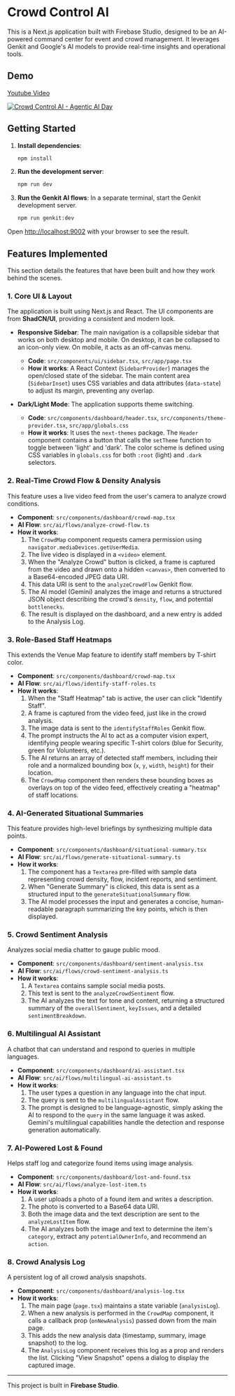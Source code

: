 # Crowd Control AI

This is a Next.js application built with Firebase Studio, designed to be an AI-powered command center for event and crowd management. It leverages Genkit and Google's AI models to provide real-time insights and operational tools.

## Demo

[Youtube Video](https://www.youtube.com/watch?v=jLQ7S8b6kWQ)

[![Crowd Control AI - Agentic AI Day](https://img.youtube.com/vi/jLQ7S8b6kWQ/0.jpg)](https://www.youtube.com/watch?v=jLQ7S8b6kWQ)

## Getting Started

1.  **Install dependencies**:
    ```bash
    npm install
    ```
2.  **Run the development server**:
    ```bash
    npm run dev
    ```
3.  **Run the Genkit AI flows**:
    In a separate terminal, start the Genkit development server.
    ```bash
    npm run genkit:dev
    ```
Open [http://localhost:9002](http://localhost:9002) with your browser to see the result.

## Features Implemented

This section details the features that have been built and how they work behind the scenes.

### 1. Core UI & Layout

The application is built using Next.js and React. The UI components are from **ShadCN/UI**, providing a consistent and modern look.

-   **Responsive Sidebar**: The main navigation is a collapsible sidebar that works on both desktop and mobile. On desktop, it can be collapsed to an icon-only view. On mobile, it acts as an off-canvas menu.
    -   **Code**: `src/components/ui/sidebar.tsx`, `src/app/page.tsx`
    -   **How it works**: A React Context (`SidebarProvider`) manages the open/closed state of the sidebar. The main content area (`SidebarInset`) uses CSS variables and data attributes (`data-state`) to adjust its margin, preventing any overlap.

-   **Dark/Light Mode**: The application supports theme switching.
    -   **Code**: `src/components/dashboard/header.tsx`, `src/components/theme-provider.tsx`, `src/app/globals.css`
    -   **How it works**: It uses the `next-themes` package. The `Header` component contains a button that calls the `setTheme` function to toggle between 'light' and 'dark'. The color scheme is defined using CSS variables in `globals.css` for both `:root` (light) and `.dark` selectors.

### 2. Real-Time Crowd Flow & Density Analysis

This feature uses a live video feed from the user's camera to analyze crowd conditions.

-   **Component**: `src/components/dashboard/crowd-map.tsx`
-   **AI Flow**: `src/ai/flows/analyze-crowd-flow.ts`
-   **How it works**:
    1.  The `CrowdMap` component requests camera permission using `navigator.mediaDevices.getUserMedia`.
    2.  The live video is displayed in a `<video>` element.
    3.  When the "Analyze Crowd" button is clicked, a frame is captured from the video and drawn onto a hidden `<canvas>`, then converted to a Base64-encoded JPEG data URI.
    4.  This data URI is sent to the `analyzeCrowdFlow` Genkit flow.
    5.  The AI model (Gemini) analyzes the image and returns a structured JSON object describing the crowd's `density`, `flow`, and potential `bottlenecks`.
    6.  The result is displayed on the dashboard, and a new entry is added to the Analysis Log.

### 3. Role-Based Staff Heatmaps

This extends the Venue Map feature to identify staff members by T-shirt color.

-   **Component**: `src/components/dashboard/crowd-map.tsx`
-   **AI Flow**: `src/ai/flows/identify-staff-roles.ts`
-   **How it works**:
    1.  When the "Staff Heatmap" tab is active, the user can click "Identify Staff".
    2.  A frame is captured from the video feed, just like in the crowd analysis.
    3.  The image data is sent to the `identifyStaffRoles` Genkit flow.
    4.  The prompt instructs the AI to act as a computer vision expert, identifying people wearing specific T-shirt colors (blue for Security, green for Volunteers, etc.).
    5.  The AI returns an array of detected staff members, including their role and a normalized bounding box (`x`, `y`, `width`, `height`) for their location.
    6.  The `CrowdMap` component then renders these bounding boxes as overlays on top of the video feed, effectively creating a "heatmap" of staff locations.

### 4. AI-Generated Situational Summaries

This feature provides high-level briefings by synthesizing multiple data points.

-   **Component**: `src/components/dashboard/situational-summary.tsx`
-   **AI Flow**: `src/ai/flows/generate-situational-summary.ts`
-   **How it works**:
    1.  The component has a `Textarea` pre-filled with sample data representing crowd density, flow, incident reports, and sentiment.
    2.  When "Generate Summary" is clicked, this data is sent as a structured input to the `generateSituationalSummary` flow.
    3.  The AI model processes the input and generates a concise, human-readable paragraph summarizing the key points, which is then displayed.

### 5. Crowd Sentiment Analysis

Analyzes social media chatter to gauge public mood.

-   **Component**: `src/components/dashboard/sentiment-analysis.tsx`
-   **AI Flow**: `src/ai/flows/crowd-sentiment-analysis.ts`
-   **How it works**:
    1.  A `Textarea` contains sample social media posts.
    2.  This text is sent to the `analyzeCrowdSentiment` flow.
    3.  The AI analyzes the text for tone and content, returning a structured summary of the `overallSentiment`, `keyIssues`, and a detailed `sentimentBreakdown`.

### 6. Multilingual AI Assistant

A chatbot that can understand and respond to queries in multiple languages.

-   **Component**: `src/components/dashboard/ai-assistant.tsx`
-   **AI Flow**: `src/ai/flows/multilingual-ai-assistant.ts`
-   **How it works**:
    1.  The user types a question in any language into the chat input.
    2.  The query is sent to the `multilingualAssistant` flow.
    3.  The prompt is designed to be language-agnostic, simply asking the AI to respond to the `query` in the same language it was asked. Gemini's multilingual capabilities handle the detection and response generation automatically.

### 7. AI-Powered Lost & Found

Helps staff log and categorize found items using image analysis.

-   **Component**: `src/components/dashboard/lost-and-found.tsx`
-   **AI Flow**: `src/ai/flows/analyze-lost-item.ts`
-   **How it works**:
    1.  A user uploads a photo of a found item and writes a description.
    2.  The photo is converted to a Base64 data URI.
    3.  Both the image data and the text description are sent to the `analyzeLostItem` flow.
    4.  The AI analyzes both the image and text to determine the item's `category`, extract any `potentialOwnerInfo`, and recommend an `action`.

### 8. Crowd Analysis Log

A persistent log of all crowd analysis snapshots.

-   **Component**: `src/components/dashboard/analysis-log.tsx`
-   **How it works**:
    1.  The main page (`page.tsx`) maintains a state variable (`analysisLog`).
    2.  When a new analysis is performed in the `CrowdMap` component, it calls a callback prop (`onNewAnalysis`) passed down from the main page.
    3.  This adds the new analysis data (timestamp, summary, image snapshot) to the log.
    4.  The `AnalysisLog` component receives this log as a prop and renders the list. Clicking "View Snapshot" opens a dialog to display the captured image.

---
This project is built in **Firebase Studio**.
